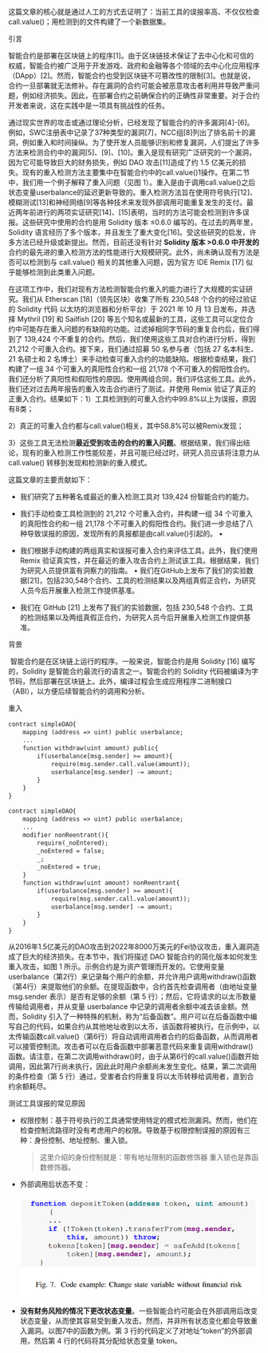 这篇文章的核心就是通过人工的方式去证明了：当前工具的误报率高、不仅仅检查call.value()；用检测到的文件构建了一个新数据集。

引言

​       智能合约是部署在区块链上的程序[1]。由于区块链技术保证了去中心化和可信的权威，智能合约被广泛用于开发游戏、政府和金融等各个领域的去中心化应用程序（DApp）[2]。然而，智能合约也受到区块链不可篡改性的限制[3]。也就是说，合约一旦部署就无法修补。存在漏洞的合约可能会被恶意攻击者利用并导致严重问题，例如经济损失。因此，在部署合约之前确保合约的正确性非常重要。对于合约开发者来说，这在实践中是一项具有挑战性的任务。

​      通过现实世界的攻击或通过理论分析，已经发现了智能合约的许多漏洞[4]-[6]。例如，SWC注册表中记录了37种类型的漏洞[7]，NCC组[8]列出了排名前十的漏洞，例如重入和时间操纵。为了使开发人员能够识别和修复漏洞，人们提出了许多方法来检测合约中的漏洞[5]、[9]、[10]。重入是现有研究广泛研究的一个漏洞，因为它可能导致巨大的财务损失，例如 DAO 攻击[11]造成了约 1.5 亿美元的损失。现有的重入检测方法主要集中在智能合约中的call.value()1操作。在第二节中，我们用一个例子解释了重入问题（见图 1）。重入是由于调用call.value()之后状态变量userbalance的延迟更新导致的。重入检测方法旨在使用符号执行[12]、模糊测试[13]和神经网络[9]等各种技术来发现外部调用可能重复发生的支付。最近两年前进行的两项实证研究[14]、[15]表明，当时的方法可能会检测到许多误报。这些研究中使用的合约是用 Solidity 版本 ≤0.6.0 编写的。在过去的两年里，Solidity 语言经历了多个版本，并且发生了重大变化[16]。受这些研究的启发，许多方法已经升级或新提出。然而，目前还没有针对 **Solidity 版本 >0.6.0 中开发的**合约的最先进的重入检测方法的性能进行大规模研究。此外，尚未确认现有方法是否可以检测到与 call.value() 相关的其他重入问题，因为官方 IDE Remix [17] 似乎能够检测到此类重入问题。

在这项工作中，我们对现有方法检测智能合约重入的能力进行了大规模的实证研究。我们从 Etherscan [18]（领先区块）收集了所有 230,548 个合约的经过验证的 Solidity 代码 以太坊的浏览器和分析平台）于 2021 年 10 月 13 日发布，并选择 Mythril [19] 和 Sailfish [20] 等五个知名或最新的工具，这些工具可以定位合约中可能存在重入问题的有缺陷的功能。过滤掉相同字节码的重复合约后，我们得到了 139,424 个不重复的合约。然后，我们使用这些工具对合约进行分析，得到 21,212 个可重入合约。接下来，我们通过招募 50 名参与者（包括 27 名本科生、21 名硕士和 2 名博士）来手动检查可重入合约的功能缺陷。根据检查结果，我们构建了一组 34 个可重入的真阳性合约和一组 21,178 个不可重入的假阳性合约。我们还分析了真阳性和假阳性的原因。使用两组合同，我们评估这些工具。此外，我们还对过去两年报告的重入攻击合约进行了测试，并使用 Remix 验证了真正的正重入合约。结果如下：1）工具检测到的可重入合约中99.8%以上为误报，原因有8类；

 2）真正的可重入合约都与call.value()相关，其中58.8%可以被Remix发现；

 3）这些工具无法检测**最近受到攻击的合约的重入问题**。根据结果，我们得出结论，现有的重入检测工作性能较差，并且可能已经过时，研究人员应该将注意力从 call.value() 转移到发现和检测新的重入模式。

这篇文章的主要贡献如下：

- 我们研究了五种著名或最近的重入检测工具对 139,424 份智能合约的能力。 

- 我们手动检查工具检测到的 21,212 个可重入合约，并构建一组 34 个可重入的真阳性合约和一组 21,178 个不可重入的假阳性合约。我们进一步总结了八种导致误报的原因，发现所有的真报都是由call.value()引起的。 •

- 我们根据手动构建的两组真实和误报可重入合约来评估工具。此外，我们使用 Remix 验证真实性，并在最近的重入攻击合约上测试该工具。根据结果，我们为研究人员提供富有洞察力的指南。 • 我们在GitHub上发布了我们的实验数据[21]，包括230,548个合约、工具的检测结果以及两组真假正合约，为研究人员今后开展重入检测工作提供基准。
- 我们在 GitHub [21] 上发布了我们的实验数据，包括 230,548 个合约、工具的检测结果以及两组真假正合约，为研究人员今后开展重入检测工作提供基准。

背景

​       智能合约是在区块链上运行的程序。一般来说，智能合约是用 Solidity [16] 编写的，Solidity 是智能合约最流行的语言之一。智能合约的 Solidity 代码被编译为字节码，然后部署在区块链上。此外，编译过程会生成应用程序二进制接口（ABI），以方便后续智能合约的调用和分析。

重入

```solidity
contract simpleDAO{
    mapping (address => uint) public userbalance;
    ...
    function withdraw(uint amount) public{
        if(userbalance[msg.sender] >= amount){
            require(msg.sender.call.value(amount));
            userbalance[msg.sender] -= amount;
        }
    }
}
```

```solidity
contract simpleDAO{
    mapping (address => uint) public userbalance;
    ...
    modifier nonReentrant(){
    	require(_noEntered);
    	_noEntered = false;
    	_;
    	_noEntered = true;
    }
    function withdraw(uint amount) nonReentrant{
        if(userbalance[msg.sender] >= amount){
            require(msg.sender.call.value(amount));
            userbalance[msg.sender] -= amount;
        }
    }
}
```



​       从2016年1.5亿美元的DAO攻击到2022年8000万美元的Fei协议攻击，重入漏洞造成了巨大的经济损失。在本节中，我们将描述 DAO 智能合约的简化版本如何发生重入攻击，如图 1 所示。示例合约是为资产管理而开发的。它使用变量userbalance（第2行）来记录每个用户的余额，并允许用户调用withdraw()函数（第4行）来提取他们的余额。在提现函数中，合约首先检查调用者（由地址变量 msg.sender 表示）是否有足够的余额（第 5 行）；然后，它将请求的以太币数量传输给调用者，并从变量 userbalance 中记录的调用者余额中减去该金额。然而，Solidity 引入了一种特殊的机制，称为“后备函数”。用户可以在后备函数中编写自己的代码，如果合约从其他地址收到以太币，该函数将被执行。在示例中，以太传输函数call.value()（第6行）将自动调用调用者合约的后备函数，从而调用者可以接管控制流。攻击者可以在后备函数中部署恶意代码来重复调用withdraw()函数。请注意，在第二次调用withdraw()时，由于从第6行的call.value()函数开始调用，因此第7行尚未执行，因此此时用户余额尚未发生变化。结果，第二次调用的条件检查（第 5 行）通过，受害者合约将重复将以太币转移给调用者，直到合约余额耗尽。

测试工具误报的常见原因

- 权限控制：基于符号执行的工具通常使用特定的模式检测漏洞。然而，他们在检查控制流路径时没有考虑用户的权限。导致基于权限控制误报的原因有三种：身份控制、地址控制、重入锁。

  > 这里介绍的身份控制就是：带有地址限制的函数修饰器  重入锁也是靠函数修饰器。

- 外部调用后状态不变：

  ![image-20231028203802039](https://raw.githubusercontent.com/m1crofan/image/main/image-20231028203802039.png)

- **没有财务风险的情况下更改状态变量**。一些智能合约可能会在外部调用后改变状态变量，从而使其容易受到重入攻击。然而，并非所有状态变化都会导致重入漏洞。以图7中的函数为例。第 3 行的代码定义了对地址“token”的外部调用，然后第 4 行的代码将其分配给状态变量 token。

